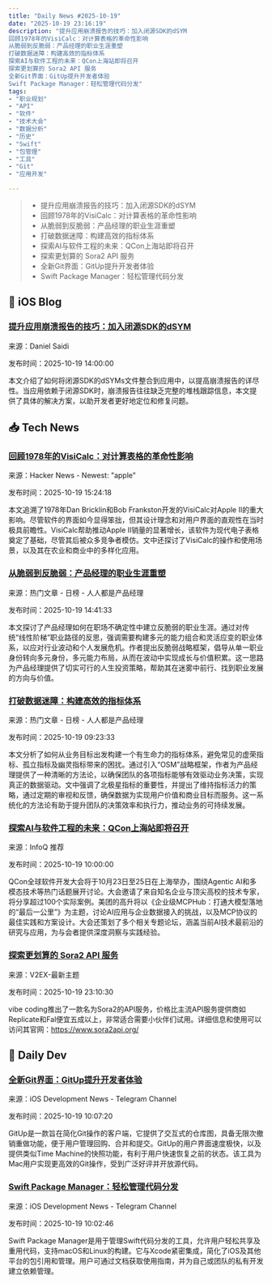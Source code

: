 ```yaml
---
title: "Daily News #2025-10-19"
date: "2025-10-19 23:16:19"
description: "提升应用崩溃报告的技巧：加入闭源SDK的dSYM
回顾1978年的VisiCalc：对计算表格的革命性影响
从脆弱到反脆弱：产品经理的职业生涯重塑
打破数据迷障：构建高效的指标体系
探索AI与软件工程的未来：QCon上海站即将召开
探索更划算的 Sora2 API 服务
全新Git界面：GitUp提升开发者体验
Swift Package Manager：轻松管理代码分发"
tags: 
- "职业规划"
- "API"
- "软件"
- "技术大会"
- "数据分析"
- "历史"
- "Swift"
- "包管理"
- "工具"
- "Git"
- "应用开发"

---
```


> - 提升应用崩溃报告的技巧：加入闭源SDK的dSYM
> - 回顾1978年的VisiCalc：对计算表格的革命性影响
> - 从脆弱到反脆弱：产品经理的职业生涯重塑
> - 打破数据迷障：构建高效的指标体系
> - 探索AI与软件工程的未来：QCon上海站即将召开
> - 探索更划算的 Sora2 API 服务
> - 全新Git界面：GitUp提升开发者体验
> - Swift Package Manager：轻松管理代码分发

## 🍎 iOS Blog

### [提升应用崩溃报告的技巧：加入闭源SDK的dSYM](https://danielsaidi.com/blog/2025/10/19/adding-dsyms-from-a-closed-source-sdk-to-your-app)

来源：Daniel Saidi

发布时间：2025-10-19 14:00:00

本文介绍了如何将闭源SDK的dSYMs文件整合到应用中，以提高崩溃报告的详尽性。当应用依赖于闭源SDK时，崩溃报告往往缺乏完整的堆栈跟踪信息，本文提供了具体的解决方案，以助开发者更好地定位和修复问题。

## 📥 Tech News

### [回顾1978年的VisiCalc：对计算表格的革命性影响](https://stonetools.ghost.io/visicalc-apple2/)

来源：Hacker News - Newest: "apple"

发布时间：2025-10-19 15:24:18

本文追溯了1978年Dan Bricklin和Bob Frankston开发的VisiCalc对Apple II的重大影响。尽管软件的界面如今显得笨拙，但其设计理念和对用户界面的直观性在当时极具前瞻性。VisiCalc帮助推动Apple II销量的显著增长，该软件为现代电子表格奠定了基础，尽管其后被众多竞争者模仿。文中还探讨了VisiCalc的操作和使用场景，以及其在农业和商业中的多样化应用。

### [从脆弱到反脆弱：产品经理的职业生涯重塑](https://www.woshipm.com/operate/6276771.html)

来源：热门文章 - 日榜 - 人人都是产品经理

发布时间：2025-10-19 14:41:33

本文探讨了产品经理如何在职场不确定性中建立反脆弱的职业生涯。通过对传统“线性阶梯”职业路径的反思，强调需要构建多元的能力组合和灵活应变的职业体系，以应对行业波动和个人发展危机。作者提出反脆弱战略框架，倡导从单一职业身份转向多元身份，多元能力布局，从而在波动中实现成长与价值积累。这一思路为产品经理提供了切实可行的人生投资策略，帮助其在迷雾中前行、找到职业发展的方向与价值。

### [打破数据迷障：构建高效的指标体系](https://www.woshipm.com/data-analysis/6276761.html)

来源：热门文章 - 日榜 - 人人都是产品经理

发布时间：2025-10-19 09:23:33

本文分析了如何从业务目标出发构建一个有生命力的指标体系，避免常见的虚荣指标、孤立指标及幽灵指标带来的困扰。通过引入“OSM”战略框架，作者为产品经理提供了一种清晰的方法论，以确保团队的各项指标能够有效驱动业务决策，实现真正的数据驱动。文中强调了北极星指标的重要性，并提出了维持指标活力的策略，通过定期的审视和反馈，确保数据为实现用户价值和商业目标而服务。这一系统化的方法论有助于提升团队的决策效率和执行力，推动业务的可持续发展。

### [探索AI与软件工程的未来：QCon上海站即将召开](https://www.infoq.cn/article/FtOk93a3hk21EvH2kPBf)

来源：InfoQ 推荐

发布时间：2025-10-19 10:00:00

QCon全球软件开发大会将于10月23日至25日在上海举办，围绕Agentic AI和多模态技术等热门话题展开讨论。大会邀请了来自知名企业与顶尖高校的技术专家，将分享超过100个实际案例。美团的高升将以《企业级MCPHub：打通大模型落地的“最后一公里”》为主题，讨论AI应用与企业数据接入的挑战，以及MCP协议的最佳实践和方案设计。大会还策划了多个相关专题论坛，涵盖当前AI技术最前沿的研究与应用，为与会者提供深度洞察与实践经验。

### [探索更划算的 Sora2 API 服务](https://www.v2ex.com/t/1166825)

来源：V2EX-最新主题

发布时间：2025-10-19 23:10:30

vibe coding推出了一款名为Sora2的API服务，价格比主流API服务提供商如Replicate和Fal便宜五成以上，非常适合需要小伙伴们试用。详细信息和使用可以访问其官网：https://www.sora2api.org/

## 💾 Daily Dev

### [全新Git界面：GitUp提升开发者体验](https://github.com/git-up/GitUp)

来源：iOS Development News - Telegram Channel

发布时间：2025-10-19 10:07:20

GitUp是一款旨在简化Git操作的客户端，它提供了交互式的仓库图，具备无限次撤销重做功能，便于用户管理回购、合并和提交。GitUp的用户界面速度极快，以及提供类似Time Machine的快照功能，有利于用户快速恢复之前的状态。该工具为Mac用户实现更高效的Git操作，受到广泛好评并开放源代码。

### [Swift Package Manager：轻松管理代码分发](https://github.com/swiftlang/swift-package-manager)

来源：iOS Development News - Telegram Channel

发布时间：2025-10-19 10:02:46

Swift Package Manager是用于管理Swift代码分发的工具，允许用户轻松共享及重用代码，支持macOS和Linux的构建。它与Xcode紧密集成，简化了iOS及其他平台的包引用和管理。用户可通过文档获取使用指南，并为自己或团队的私有开发建立依赖管理。
